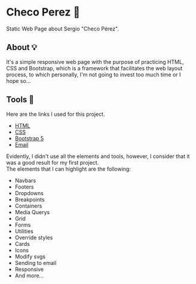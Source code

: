 # Checo Perez 🚗
Static Web Page about  Sergio "Checo Pérez".  

## About 💡

It's a simple responsive web page with the purpose of practicing HTML, CSS and Bootstrap, which is a framework that facilitates the web layout process, to which personally, I'm not going to invest too much time or I hope so...

## Tools 🔨

Here are the links I used for this project.  

* [HTML](https://www.w3schools.com/html/default.asp)  
* [CSS](https://www.w3schools.com/css/default.asp)  
* [Bootstrap 5](https://getbootstrap.com/docs/5.3/getting-started/introduction/)  
* [Email](https://formsubmit.co/documentation)  

Evidently, I didn't use all the elements and tools, however, I consider that it was a good result for my first project.  
The elements that I can highlight are the following:
* Navbars
* Footers
* Dropdowns
* Breakpoints
* Containers
* Media Querys
* Grid
* Forms
* Utilities
* Override styles
* Cards
* Icons
* Modify svgs
* Sending to email
* Responsive
* And more...







